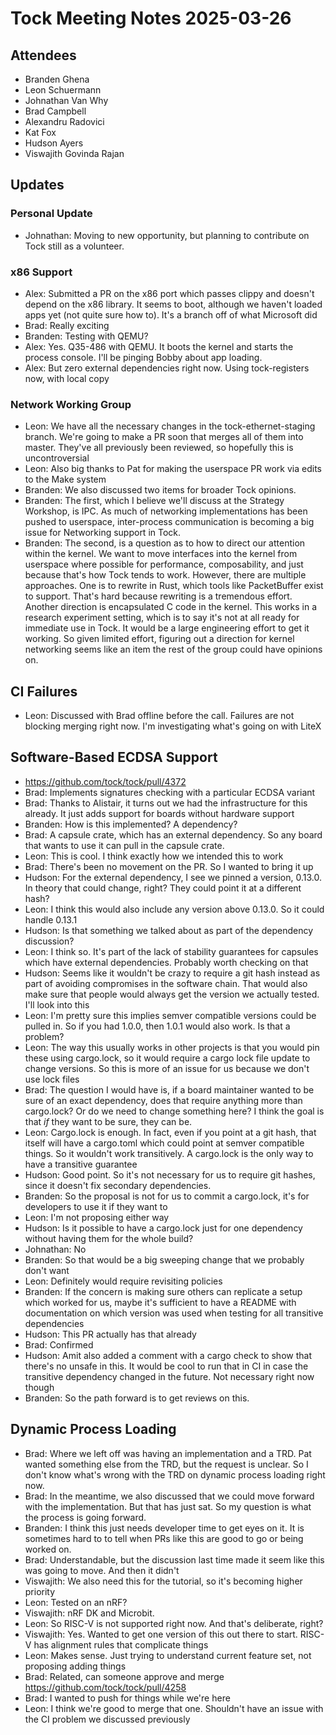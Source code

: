 # Tock Meeting Notes 2025-03-26

## Attendees
 - Branden Ghena
 - Leon Schuermann
 - Johnathan Van Why
 - Brad Campbell
 - Alexandru Radovici
 - Kat Fox
 - Hudson Ayers
 - Viswajith Govinda Rajan


## Updates
### Personal Update
 * Johnathan: Moving to new opportunity, but planning to contribute on Tock still as a volunteer.
### x86 Support
 * Alex: Submitted a PR on the x86 port which passes clippy and doesn't depend on the x86 library. It seems to boot, although we haven't loaded apps yet (not quite sure how to). It's a branch off of what Microsoft did
 * Brad: Really exciting
 * Branden: Testing with QEMU?
 * Alex: Yes. Q35-486 with QEMU. It boots the kernel and starts the process console. I'll be pinging Bobby about app loading.
 * Alex: But zero external dependencies right now. Using tock-registers now, with local copy
### Network Working Group
 * Leon: We have all the necessary changes in the tock-ethernet-staging branch. We're going to make a PR soon that merges all of them into master. They've all previously been reviewed, so hopefully this is uncontroversial
 * Leon: Also big thanks to Pat for making the userspace PR work via edits to the Make system
 * Branden: We also discussed two items for broader Tock opinions.
 * Branden: The first, which I believe we'll discuss at the Strategy Workshop, is IPC. As much of networking implementations has been pushed to userspace, inter-process communication is becoming a big issue for Networking support in Tock.
 * Branden: The second, is a question as to how to direct our attention within the kernel. We want to move interfaces into the kernel from userspace where possible for performance, composability, and just because that's how Tock tends to work. However, there are multiple approaches. One is to rewrite in Rust, which tools like PacketBuffer exist to support. That's hard because rewriting is a tremendous effort. Another direction is encapsulated C code in the kernel. This works in a research experiment setting, which is to say it's not at all ready for immediate use in Tock. It would be a large engineering effort to get it working. So given limited effort, figuring out a direction for kernel networking seems like an item the rest of the group could have opinions on.


## CI Failures
 * Leon: Discussed with Brad offline before the call. Failures are not blocking merging right now. I'm investigating what's going on with LiteX


## Software-Based ECDSA Support
 * https://github.com/tock/tock/pull/4372
 * Brad: Implements signatures checking with a particular ECDSA variant
 * Brad: Thanks to Alistair, it turns out we had the infrastructure for this already. It just adds support for boards without hardware support
 * Branden: How is this implemented? A dependency?
 * Brad: A capsule crate, which has an external dependency. So any board that wants to use it can pull in the capsule crate.
 * Leon: This is cool. I think exactly how we intended this to work
 * Brad: There's been no movement on the PR. So I wanted to bring it up
 * Hudson: For the external dependency, I see we pinned a version, 0.13.0. In theory that could change, right? They could point it at a different hash?
 * Leon: I think this would also include any version above 0.13.0. So it could handle 0.13.1
 * Hudson: Is that something we talked about as part of the dependency discussion?
 * Leon: I think so. It's part of the lack of stability guarantees for capsules which have external dependencies. Probably worth checking on that
 * Hudson: Seems like it wouldn't be crazy to require a git hash instead as part of avoiding compromises in the software chain. That would also make sure that people would always get the version we actually tested. I'll look into this
 * Leon: I'm pretty sure this implies semver compatible versions could be pulled in. So if you had 1.0.0, then 1.0.1 would also work. Is that a problem?
 * Leon: The way this usually works in other projects is that you would pin these using cargo.lock, so it would require a cargo lock file update to change versions. So this is more of an issue for us because we don't use lock files
 * Brad: The question I would have is, if a board maintainer wanted to be sure of an exact dependency, does that require anything more than cargo.lock? Or do we need to change something here? I think the goal is that _if_ they want to be sure, they can be.
 * Leon: Cargo.lock is enough. In fact, even if you point at a git hash, that itself will have a cargo.toml which could point at semver compatible things. So it wouldn't work transitively. A cargo.lock is the only way to have a transitive guarantee
 * Hudson: Good point. So it's not necessary for us to require git hashes, since it doesn't fix secondary dependencies.
 * Branden: So the proposal is not for us to commit a cargo.lock, it's for developers to use it if they want to
 * Leon: I'm not proposing either way
 * Hudson: Is it possible to have a cargo.lock just for one dependency without having them for the whole build?
 * Johnathan: No
 * Branden: So that would be a big sweeping change that we probably don't want
 * Leon: Definitely would require revisiting policies
 * Branden: If the concern is making sure others can replicate a setup which worked for us, maybe it's sufficient to have a README with documentation on which version was used when testing for all transitive dependencies
 * Hudson: This PR actually has that already
 * Brad: Confirmed
 * Hudson: Amit also added a comment with a cargo check to show that there's no unsafe in this. It would be cool to run that in CI in case the transitive dependency changed in the future. Not necessary right now though
 * Branden: So the path forward is to get reviews on this.


## Dynamic Process Loading
 * Brad: Where we left off was having an implementation and a TRD. Pat wanted something else from the TRD, but the request is unclear. So I don't know what's wrong with the TRD on dynamic process loading right now.
 * Brad: In the meantime, we also discussed that we could move forward with the implementation. But that has just sat. So my question is what the process is going forward.
 * Branden: I think this just needs developer time to get eyes on it. It is sometimes hard to to tell when PRs like this are good to go or being worked on.
 * Brad: Understandable, but the discussion last time made it seem like this was going to move. And then it didn't
 * Viswajith: We also need this for the tutorial, so it's becoming higher priority
 * Leon: Tested on an nRF?
 * Viswajith: nRF DK and Microbit.
 * Leon: So RISC-V is not supported right now. And that's deliberate, right?
 * Viswajith: Yes. Wanted to get one version of this out there to start. RISC-V has alignment rules that complicate things
 * Leon: Makes sense. Just trying to understand current feature set, not proposing adding things
 * Brad: Related, can someone approve and merge https://github.com/tock/tock/pull/4258
 * Brad: I wanted to push for things while we're here
 * Leon: I think we're good to merge that one. Shouldn't have an issue with the CI problem we discussed previously

